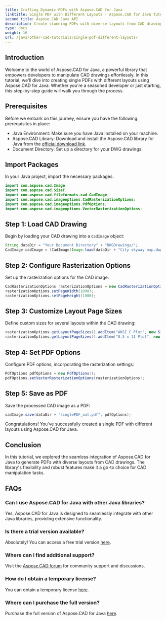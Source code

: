 ```yaml
---
title: Crafting Dynamic PDFs with Aspose.CAD for Java
linktitle: Single PDF with Different Layouts - Aspose.CAD for Java Tutorial
second_title: Aspose.CAD Java API
description: Create stunning PDFs with diverse layouts from CAD drawings using Aspose.CAD for Java. Easy integration and powerful features for Java developers.
type: docs
weight: 16
url: /java/other-cad-tutorials/single-pdf-different-layouts/
---
```

## Introduction
Welcome to the world of Aspose.CAD for Java, a powerful library that empowers developers to manipulate CAD drawings effortlessly. In this tutorial, we'll dive into creating single PDFs with different layouts using Aspose.CAD for Java. Whether you're a seasoned developer or just starting, this step-by-step guide will walk you through the process.
## Prerequisites
Before we embark on this journey, ensure you have the following prerequisites in place:
- Java Environment: Make sure you have Java installed on your machine.
- Aspose.CAD Library: Download and install the Aspose.CAD library for Java from the [official download link](https://releases.aspose.com/cad/java/).
- Document Directory: Set up a directory for your DWG drawings.
## Import Packages
In your Java project, import the necessary packages:
```java
import com.aspose.cad.Image;
import com.aspose.cad.SizeF;
import com.aspose.cad.fileformats.cad.CadImage;
import com.aspose.cad.imageoptions.CadRasterizationOptions;
import com.aspose.cad.imageoptions.PdfOptions;
import com.aspose.cad.imageoptions.VectorRasterizationOptions;
```
## Step 1: Load CAD Drawing
Begin by loading your CAD drawing into a `CadImage` object:
```java
String dataDir = "Your Document Directory" + "DWGDrawings/";
CadImage cadImage = (CadImage)Image.load(dataDir + "City skyway map.dwg");
```
## Step 2: Configure Rasterization Options
Set up the rasterization options for the CAD image:
```java
CadRasterizationOptions rasterizationOptions = new CadRasterizationOptions();
rasterizationOptions.setPageWidth(1000);
rasterizationOptions.setPageHeight(1000);
```
## Step 3: Customize Layout Page Sizes
Define custom sizes for several layouts within the CAD drawing:
```java
rasterizationOptions.getLayoutPageSizes().addItem("ANSI C Plot", new SizeF(500, 1000));
rasterizationOptions.getLayoutPageSizes().addItem("8.5 x 11 Plot", new SizeF(1000, 100));
```
## Step 4: Set PDF Options
Configure PDF options, incorporating the rasterization settings:
```java
PdfOptions pdfOptions = new PdfOptions();
pdfOptions.setVectorRasterizationOptions(rasterizationOptions);
```
## Step 5: Save as PDF
Save the processed CAD image as a PDF:
```java
cadImage.save(dataDir + "singlePDF_out.pdf", pdfOptions);
```
Congratulations! You've successfully created a single PDF with different layouts using Aspose.CAD for Java.
## Conclusion
In this tutorial, we explored the seamless integration of Aspose.CAD for Java to generate PDFs with diverse layouts from CAD drawings. The library's flexibility and robust features make it a go-to choice for CAD manipulation tasks.
## FAQs
### Can I use Aspose.CAD for Java with other Java libraries?
Yes, Aspose.CAD for Java is designed to seamlessly integrate with other Java libraries, providing extensive functionality.
### Is there a trial version available?
Absolutely! You can access a free trial version [here](https://releases.aspose.com/).
### Where can I find additional support?
Visit the [Aspose.CAD forum](https://forum.aspose.com/c/cad/19) for community support and discussions.
### How do I obtain a temporary license?
You can obtain a temporary license [here](https://purchase.aspose.com/temporary-license/).
### Where can I purchase the full version?
Purchase the full version of Aspose.CAD for Java [here](https://purchase.aspose.com/buy).

